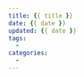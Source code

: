 ```yaml
---
title: {{ title }}
date: {{ date }}
updated: {{ date }}
tags:
  - 
categories:
  - 
---
```






*<!--more-->*

